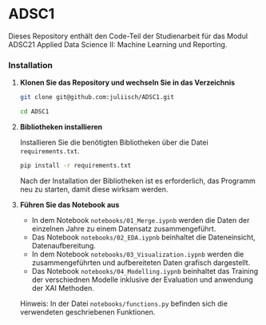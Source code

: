 # ADSC1
Dieses Repository enthält den Code-Teil der Studienarbeit für das Modul ADSC21 Applied Data Science II: Machine Learning und Reporting.


### Installation

1. **Klonen Sie das Repository und wechseln Sie in das Verzeichnis**

    ```bash
    git clone git@github.com:juliisch/ADSC1.git
    ```
    ```bash
    cd ADSC1
    ```

2. **Bibliotheken installieren**

    Installieren Sie die benötigten Bibliotheken über die Datei `requirements.txt`.

    ```bash
    pip install -r requirements.txt
    ```

    Nach der Installation der Bibliotheken ist es erforderlich, das Programm neu zu starten, damit diese wirksam werden.

2. **Führen Sie das Notebook aus**

    - In dem Notebook `notebooks/01_Merge.iypnb` werden die Daten der einzelnen Jahre zu einem Datensatz zusammengeführt.
    - Das Notebook `notebooks/02_EDA.iypnb` beinhaltet die Dateneinsicht, Datenaufbereitung. 
    - In dem Notebook `notebooks/03_Visualization.iypnb` werden die zusammengeführten und aufbereiteten Daten grafisch dargestellt. 
    - Das Notebook `notebooks/04_Modelling.iypnb` beinhaltet das Training der verschiednen Modelle inklusive der Evaluation und anwendung der XAI Methoden. 
    
    Hinweis: In der Datei `notebooks/functions.py` befinden sich die verwendeten geschriebenen Funktionen. 